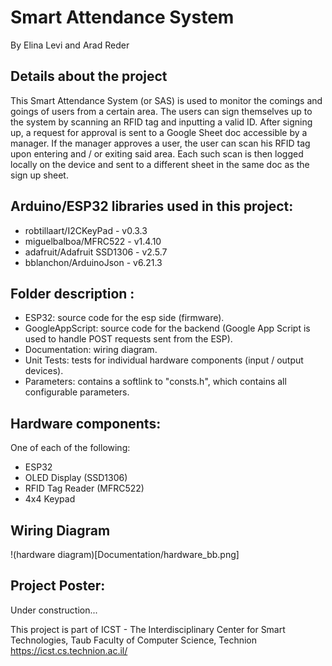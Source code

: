 # Smart Attendance System
By Elina Levi and Arad Reder
  
## Details about the project
This Smart Attendance System (or SAS) is used to monitor the comings and goings of users from a certain area.
The users can sign themselves up to the system by scanning an RFID tag and inputting a valid ID.
After signing up, a request for approval is sent to a Google Sheet doc accessible by a manager.
If the manager approves a user, the user can scan his RFID tag upon entering and / or exiting said area.
Each such scan is then logged locally on the device and sent to a different sheet in the same doc as the sign up sheet.

## Arduino/ESP32 libraries used in this project:
* robtillaart/I2CKeyPad - v0.3.3
* miguelbalboa/MFRC522 - v1.4.10
* adafruit/Adafruit SSD1306 - v2.5.7
* bblanchon/ArduinoJson - v6.21.3
 
## Folder description :
* ESP32: source code for the esp side (firmware).
* GoogleAppScript: source code for the backend (Google App Script is used to handle POST requests sent from the ESP).
* Documentation: wiring diagram.
* Unit Tests: tests for individual hardware components (input / output devices).
* Parameters: contains a softlink to "consts.h", which contains all configurable parameters.

## Hardware components:
One of each of the following:
* ESP32
* OLED Display (SSD1306)
* RFID Tag Reader (MFRC522)
* 4x4 Keypad

## Wiring Diagram
!(hardware diagram)[Documentation/hardware_bb.png]

## Project Poster:
Under construction...
 
This project is part of ICST - The Interdisciplinary Center for Smart Technologies, Taub Faculty of Computer Science, Technion
https://icst.cs.technion.ac.il/
